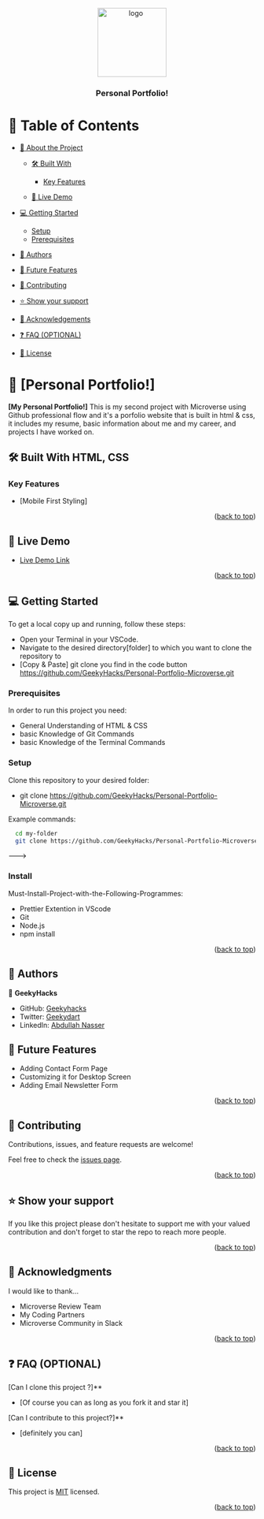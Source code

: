 <a name="readme-top"></a>

<div align="center">
  <img src="murple_logo.png" alt="logo" width="140"  height="auto" />
  <br/>

  <h3><b> Personal Portfolio!</b></h3>

</div>

# 📗 Table of Contents

- [📖 About the Project](#about-project)

  - [🛠 Built With](#built-with)

    - [Key Features](#key-features)

  - [🚀 Live Demo](#live-demo)

- [💻 Getting Started](#getting-started)
  - [Setup](#setup)
  - [Prerequisites](#prerequisites)
- [👥 Authors](#authors)
- [🔭 Future Features](#future-features)
- [🤝 Contributing](#contributing)
- [⭐️ Show your support](#support)
- [🙏 Acknowledgements](#acknowledgements)
- [❓ FAQ (OPTIONAL)](#faq)
- [📝 License](#license)

# 📖 [Personal Portfolio!] <a name="about-project"></a>

**[My Personal Portfolio!]**
This is my second project with Microverse using Github professional flow and it's a porfolio website that is built in html & css, it includes my resume, basic information about me and my career, and projects I have worked on.

## 🛠 Built With <a name="built-with">HTML, CSS</a>

### Key Features <a name="key-features">

</a>

- [Mobile First Styling]

<p align="right">(<a href="#readme-top">back to top</a>)</p>

## 🚀 Live Demo <a name="live-demo"></a>

- [Live Demo Link](https://geekyhacks.github.io/Personal-Portfolio-Microverse/)

<p align="right">(<a href="#readme-top">back to top</a>)</p>

## 💻 Getting Started <a name="getting-started"></a>

To get a local copy up and running, follow these steps:

- Open your Terminal in your VSCode.
- Navigate to the desired directory[folder] to which you want to clone the repository to
- [Copy & Paste] git clone you find in the code button https://github.com/GeekyHacks/Personal-Portfolio-Microverse.git

### Prerequisites

In order to run this project you need:

- General Understanding of HTML & CSS
- basic Knowledge of Git Commands
- basic Knowledge of the Terminal Commands

### Setup

Clone this repository to your desired folder:

- git clone https://github.com/GeekyHacks/Personal-Portfolio-Microverse.git

Example commands:

```sh
  cd my-folder
  git clone https://github.com/GeekyHacks/Personal-Portfolio-Microverse.git

```

--->

### Install

Must-Install-Project-with-the-Following-Programmes:

- Prettier Extention in VScode
- Git
- Node.js
- npm install

<p align="right">(<a href="#readme-top">back to top</a>)</p>

## 👥 Authors <a name="authors"></a>

👤 **GeekyHacks**

- GitHub: [Geekyhacks](https://github.com/GeekyHacks)
- Twitter: [Geekydart](https://twitter.com/GeekyDart)
- LinkedIn: [Abdullah Nasser](https://www.linkedin.com/in/abdullah-nasser-711625268/)

## 🔭 Future Features <a name="future-features"></a>

- Adding Contact Form Page
- Customizing it for Desktop Screen
- Adding Email Newsletter Form

<p align="right">(<a href="#readme-top">back to top</a>)</p>

## 🤝 Contributing <a name="contributing"></a>

Contributions, issues, and feature requests are welcome!

Feel free to check the [issues page](../../issues/).

<p align="right">(<a href="#readme-top">back to top</a>)</p>

## ⭐️ Show your support <a name="support"></a>

If you like this project please don't hesitate to support me with your valued contribution and don't forget to star the repo to reach more
people.

<p align="right">(<a href="#readme-top">back to top</a>)</p>

## 🙏 Acknowledgments <a name="acknowledgements"></a>

I would like to thank...

- Microverse Review Team
- My Coding Partners
- Microverse Community in Slack

<p align="right">(<a href="#readme-top">back to top</a>)</p>

## ❓ FAQ (OPTIONAL) <a name="faq"></a>

[Can I clone this project ?]\*\*

- [Of course you can as long as you fork it and star it]

[Can I contribute to this project?]\*\*

- [definitely you can]

<p align="right">(<a href="#readme-top">back to top</a>)</p>

## 📝 License <a name="license"></a>

This project is [MIT](https://github.com/GeekyHacks/Personal-Portfolio-Microverse/blob/c94c940b573e85b888d2d3da699284214552018b/MIT.md) licensed.

<p align="right">(<a href="#readme-top">back to top</a>)</p>
